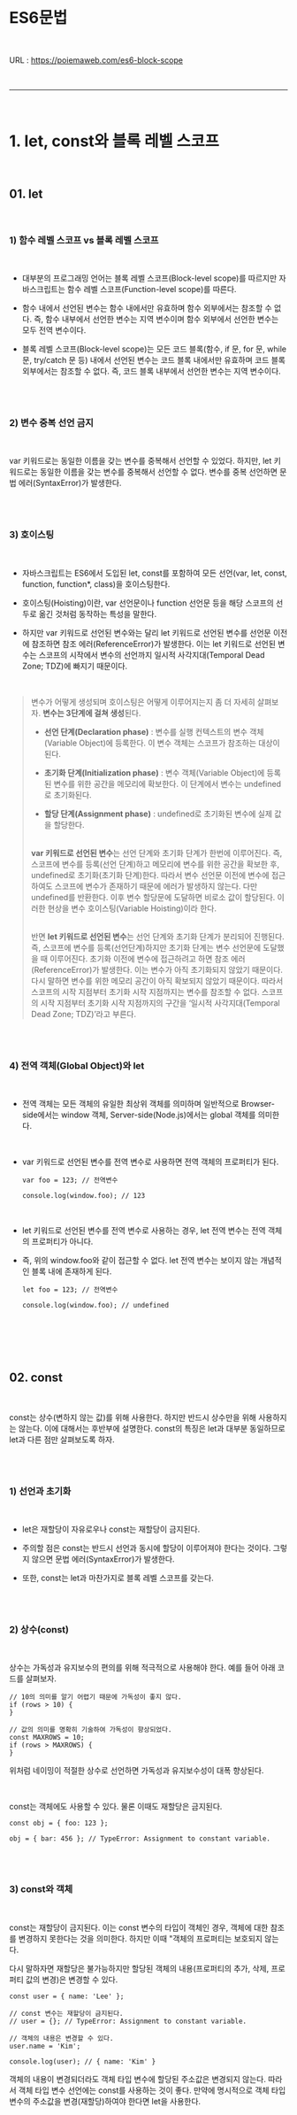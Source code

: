 <br>

# ES6문법

<br>

URL : https://poiemaweb.com/es6-block-scope

<br>

---

<br>

# 1. let, const와 블록 레벨 스코프

<br>

## 01. let

<br>

### 1) 함수 레벨 스코프 vs 블록 레벨 스코프

<br>

- 대부분의 프로그래밍 언어는 블록 레벨 스코프(Block-level scope)를 따르지만 자바스크립트는 함수 레벨 스코프(Function-level scope)를 따른다.

- 함수 내에서 선언된 변수는 함수 내에서만 유효하며 함수 외부에서는 참조할 수 없다. 즉, 함수 내부에서 선언한 변수는 지역 변수이며 함수 외부에서 선언한 변수는 모두 전역 변수이다.

- 블록 레벨 스코프(Block-level scope)는 모든 코드 블록(함수, if 문, for 문, while 문, try/catch 문 등) 내에서 선언된 변수는 코드 블록 내에서만 유효하며 코드 블록 외부에서는 참조할 수 없다. 즉, 코드 블록 내부에서 선언한 변수는 지역 변수이다.

<br>
<br>

### 2) 변수 중복 선언 금지

<br>

var 키워드로는 동일한 이름을 갖는 변수를 중복해서 선언할 수 있었다. 하지만, let 키워드로는 동일한 이름을 갖는 변수를 중복해서 선언할 수 없다. 변수를 중복 선언하면 문법 에러(SyntaxError)가 발생한다.

<br>
<br>

### 3) 호이스팅

<br>

- 자바스크립트는 ES6에서 도입된 let, const를 포함하여 모든 선언(var, let, const, function, function\*, class)을 호이스팅한다.

- 호이스팅(Hoisting)이란, var 선언문이나 function 선언문 등을 해당 스코프의 선두로 옮긴 것처럼 동작하는 특성을 말한다.

- 하지만 var 키워드로 선언된 변수와는 달리 let 키워드로 선언된 변수를 선언문 이전에 참조하면 참조 에러(ReferenceError)가 발생한다. 이는 let 키워드로 선언된 변수는 스코프의 시작에서 변수의 선언까지 일시적 사각지대(Temporal Dead Zone; TDZ)에 빠지기 때문이다.

<br>

> 변수가 어떻게 생성되며 호이스팅은 어떻게 이루어지는지 좀 더 자세히 살펴보자. **변수는 3단계에 걸쳐 생성**된다.
>
> - **선언 단계(Declaration phase)** : 변수를 실행 컨텍스트의 변수 객체(Variable Object)에 등록한다. 이 변수 객체는 스코프가 참조하는 대상이 된다.
>
> - **초기화 단계(Initialization phase)** : 변수 객체(Variable Object)에 등록된 변수를 위한 공간을 메모리에 확보한다. 이 단계에서 변수는 undefined로 초기화된다.
>
> - **할당 단계(Assignment phase)** : undefined로 초기화된 변수에 실제 값을 할당한다.
>   <br> <br>
>
> **var 키워드로 선언된 변수**는 선언 단계와 초기화 단계가 한번에 이루어진다. 즉, 스코프에 변수를 등록(선언 단계)하고 메모리에 변수를 위한 공간을 확보한 후, undefined로 초기화(초기화 단계)한다. 따라서 변수 선언문 이전에 변수에 접근하여도 스코프에 변수가 존재하기 때문에 에러가 발생하지 않는다. 다만 undefined를 반환한다. 이후 변수 할당문에 도달하면 비로소 값이 할당된다. 이러한 현상을 변수 호이스팅(Variable Hoisting)이라 한다.
> <br> <br>
>
> 반면 **let 키워드로 선언된 변수**는 선언 단계와 초기화 단계가 분리되어 진행된다. 즉, 스코프에 변수를 등록(선언단계)하지만 초기화 단계는 변수 선언문에 도달했을 때 이루어진다. 초기화 이전에 변수에 접근하려고 하면 참조 에러(ReferenceError)가 발생한다. 이는 변수가 아직 초기화되지 않았기 때문이다. 다시 말하면 변수를 위한 메모리 공간이 아직 확보되지 않았기 때문이다. 따라서 스코프의 시작 지점부터 초기화 시작 지점까지는 변수를 참조할 수 없다. 스코프의 시작 지점부터 초기화 시작 지점까지의 구간을 ‘일시적 사각지대(Temporal Dead Zone; TDZ)’라고 부른다.

<br>
<br>

### 4) 전역 객체(Global Object)와 let

<br>

- 전역 객체는 모든 객체의 유일한 최상위 객체를 의미하며 일반적으로 Browser-side에서는 window 객체, Server-side(Node.js)에서는 global 객체를 의미한다.

<br>

- var 키워드로 선언된 변수를 전역 변수로 사용하면 전역 객체의 프로퍼티가 된다.

  ```
  var foo = 123; // 전역변수

  console.log(window.foo); // 123
  ```

<br>

- let 키워드로 선언된 변수를 전역 변수로 사용하는 경우, let 전역 변수는 전역 객체의 프로퍼티가 아니다.

- 즉, 위의 window.foo와 같이 접근할 수 없다. let 전역 변수는 보이지 않는 개념적인 블록 내에 존재하게 된다.

  ```
  let foo = 123; // 전역변수

  console.log(window.foo); // undefined
  ```

<br>
<br>
<br>
<br>

## 02. const

<br>

const는 상수(변하지 않는 값)를 위해 사용한다. 하지만 반드시 상수만을 위해 사용하지는 않는다. 이에 대해서는 후반부에 설명한다. const의 특징은 let과 대부분 동일하므로 let과 다른 점만 살펴보도록 하자.

<br>
<br>

### 1) 선언과 초기화

<br>

- let은 재할당이 자유로우나 const는 재할당이 금지된다.

- 주의할 점은 const는 반드시 선언과 동시에 할당이 이루어져야 한다는 것이다. 그렇지 않으면 문법 에러(SyntaxError)가 발생한다.

- 또한, const는 let과 마찬가지로 블록 레벨 스코프를 갖는다.

<br>
<br>

### 2) 상수(const)

<br>

상수는 가독성과 유지보수의 편의를 위해 적극적으로 사용해야 한다. 예를 들어 아래 코드를 살펴보자.

```
// 10의 의미를 알기 어렵기 때문에 가독성이 좋지 않다.
if (rows > 10) {
}

// 값의 의미를 명확히 기술하여 가독성이 향상되었다.
const MAXROWS = 10;
if (rows > MAXROWS) {
}
```

위처럼 네이밍이 적절한 상수로 선언하면 가독성과 유지보수성이 대폭 향상된다.

<br>

const는 객체에도 사용할 수 있다. 물론 이때도 재할당은 금지된다.

```
const obj = { foo: 123 };

obj = { bar: 456 }; // TypeError: Assignment to constant variable.
```

<br>
<br>

### 3) const와 객체

<br>

const는 재할당이 금지된다. 이는 const 변수의 타입이 객체인 경우, 객체에 대한 참조를 변경하지 못한다는 것을 의미한다. 하지만 이때 "객체의 프로퍼티는 보호되지 않는다.

다시 말하자면 재할당은 불가능하지만 할당된 객체의 내용(프로퍼티의 추가, 삭제, 프로퍼티 값의 변경)은 변경할 수 있다.

```
const user = { name: 'Lee' };

// const 변수는 재할당이 금지된다.
// user = {}; // TypeError: Assignment to constant variable.

// 객체의 내용은 변경할 수 있다.
user.name = 'Kim';

console.log(user); // { name: 'Kim' }
```

객체의 내용이 변경되더라도 객체 타입 변수에 할당된 주소값은 변경되지 않는다. 따라서 객체 타입 변수 선언에는 const를 사용하는 것이 좋다. 만약에 명시적으로 객체 타입 변수의 주소값을 변경(재할당)하여야 한다면 let을 사용한다.

<br>
<br>
<br>
<br>

## 03. `var` vs `let` vs `const`

<br>

변수 선언에는 기본적으로 const를 사용하고 let은 재할당이 필요한 경우에 한정해 사용하는 것이 좋다. 원시 값의 경우, 가급적 상수(const)를 사용하는 편이 좋다. 그리고 객체를 재할당하는 경우는 생각보다 흔하지 않다. const 키워드를 사용하면 의도치 않은 재할당을 방지해 주기 때문에 보다 안전하다.

<br>

var와 let, 그리고 const는 다음처럼 사용하는 것을 추천한다.

- ES6를 사용한다면 `var` 키워드는 사용하지 않는다.

- 재할당이 필요한 경우에 한정해 `let` 키워드를 사용한다. 이때 변수의 스코프는 최대한 좁게 만든다.

- 변경이 발생하지 않는(재할당이 필요 없는 상수) 원시 값과 객체에는 `const`를 사용한다. 이는 재할당을 금지하므로 `var`나 `let` 보다 안전하다.

<br>
<br>
<br>
<br>
<br>
<br>

# 2. Template literals

<br>

- ES6는 템플릿 리터럴(Template literal)이라고 불리는 새로운 문자열 표기법을 도입하였다.

- 템플릿 리터럴은 일반 문자열과 비슷해 보이지만, ‘ 또는 “ 같은 통상적인 따옴표 문자 대신 백틱(backtick) 문자 `를 사용한다.

- 템플릿 리터럴은 '작은따옴표(single quotes)'와 "큰따옴표(double quotes)"를 혼용할 수 있다.

- 일반적인 문자열에서 줄바꿈은 허용되지 않으며 공백(white-space)를 표현하기 위해서는 백슬래시(\)로 시작하는 이스케이프 시퀀스(Escape Sequence)를 사용하여야 한다. ES6 템플릿 리터럴은 일반적인 문자열과 달리 여러 줄에 걸쳐 문자열을 작성할 수 있으며 템플릿 리터럴 내의 모든 여백(white-space)는 있는 그대로 적용된다.

<br>

- 템플릿 리터럴은 `+` 연산자를 사용하지 않아도 간단한 방법으로 새로운 "문자열을 삽입"할 수 있는 기능을 제공한다. 이를 문자열 인터폴레이션(String Interpolation)이라 한다.

  ```
  const first = 'Ung-mo';
  const last = 'Lee';

  // ES5: 문자열 연결
  console.log('My name is ' + first + ' ' + last + '.');
  // "My name is Ung-mo Lee."

  // ES6: String Interpolation
  console.log(`My name is ${first} ${last}.`);
  // "My name is Ung-mo Lee."
  ```

  문자열 인터폴레이션은 ${ … }으로 표현식을 감싼다. 문자열 인터폴레이션 내의 표현식은 문자열로 강제 타입 변환된다.

<br>

- `${expression}`을 템플릿 대입문(template subsitution)이라 한다.

  ```
  // 템플릿 대입문에는 문자열 뿐만 아니라 표현식도 사용할 수 있다.
  console.log(`1 + 1 = ${1 + 1}`); // 1 + 1 = 2

  const name = 'jane'
  console.log(`Hello ${name.toUpperCase()}`); // Hello JANE
  ```

<br>
<br>
<br>
<br>
<br>
<br>

# 3. Arrow function

<br>

## 01. 화살표 함수의 선언

<br>

화살표 함수(Arrow function)는 function 키워드 대신 화살표(`=>`)를 사용하여 보다 간략한 방법으로 함수를 선언할 수 있다. 하지만 모든 경우 화살표 함수를 사용할 수 있는 것은 아니다. 화살표 함수의 기본 문법은 아래와 같다.

```
// 매개변수 지정 방법

    () => { ... }   // 매개변수가 없을 경우

     x => { ... }   // 매개변수가 한 개인 경우, 소괄호를 생략할 수 있다.

(x, y) => { ... }   // 매개변수가 여러 개인 경우, 소괄호를 생략할 수 없다.
```

```
// 함수 몸체 지정 방법

x => { return x * x }   // single line block

x => x * x              // 함수 몸체가 한줄의 구문이라면 중괄호를 생략할 수 있으며 암묵적으로 return된다. 위 표현과 동일하다.


() => { return { a: 1 }; }

() => ({ a: 1 })   // 위 표현과 동일하다. 객체 반환시 소괄호를 사용한다.

() => {           // multi line block.
  const x = 10;
  return x * x;
};
```

<br>
<br>
<br>
<br>

## 02. 화살표 함수의 호출

<br>

화살표 함수는 익명 함수로만 사용할 수 있다. 따라서 화살표 함수를 호출하기 위해서는 함수 표현식을 사용한다.

```
// ES5

var pow = function (x) { return x * x; };
console.log(pow(10)); // 100
```

```
// ES6

const pow = (x) => { x * x; }
console.log(pow(10)); // 100
```

<br>

또는 콜백 함수로 사용할 수 있다. 이 경우 일반적인 함수 표현식보다 표현이 간결하다.

```
// ES5

var arr = [1, 2, 3];
var pow = arr.map(function (x) {  // x는 요소값
  return x * x;
});

console.log(pow); // [ 1, 4, 9 ]
```

```
// ES6

const arr6 = [1, 2, 3];
const pow6 = arr.map((x) => {x * x});

console.log(pow); // [ 1, 4, 9 ]
```

<br>
<br>
<br>
<br>

## 03. this

<br>

function 키워드로 생성한 일반 함수와 화살표 함수의 가장 큰 차이점은 `this`이다.

<br>

### 1) 일반 함수의 this

<br>

자바스크립트의 경우 함수 호출 방식에 의해 `this`에 바인딩할 어떤 객체가 동적으로 결정된다. 다시 말해, 함수를 선언할 때 this에 바인딩할 객체가 정적으로 결정되는 것이 아니고, 함수를 호출할 때 함수가 어떻게 호출되었는지에 따라 this에 바인딩할 객체가 동적으로 결정된다.

<br>

아래 예제는 콜백 함수 내부의 this는 전역 객체 window를 가리킨다.

```
function Prefixer(prefix) {
  this.prefix = prefix;
}

Prefixer.prototype.prefixArray = function (arr) {
  // (A)
  return arr.map(function (x) {
    return this.prefix + ' ' + x; // (B)
  });
};

var pre = new Prefixer('Hi');
console.log(pre.prefixArray(['Lee', 'Kim']));   //  (2)["undefined Lee", "undefined Kim"]
```

- (A) 지점에서의 this는 생성자 함수 Prefixer가 생성한 객체, 즉 생성자 함수의 인스턴스(위 예제의 경우 pre)이다.

- (B) 지점에서 사용한 this는 아마도 생성자 함수 Prefixer가 생성한 객체(위 예제의 경우 pre)일 것으로 기대하였겠지만, 이곳에서 this는 전역 객체 window를 가리킨다. 이는 생성자 함수와 객체의 메소드를 제외한 모든 함수(내부 함수, 콜백 함수 포함) 내부의 this는 전역 객체를 가리키기 때문이다.

- `this` : https://poiemaweb.com/js-this

<br>
<br>

콜백 함수 내부의 this가 메소드를 호출한 객체(생성자 함수의 인스턴스)를 가리키게 하려면 아래의 3가지 방법이 있다.

- Solution 1 : `that = this`

  ```
  function Prefixer(prefix) {
    this.prefix = prefix;
  }

  Prefixer.prototype.prefixArray = function (arr) {
    var that = this;    // this: Prefixer 생성자 함수의 인스턴스
    return arr.map(function (x) {
      return that.prefix + ' ' + x;
    });
  };

  var pre = new Prefixer('Hi');
  console.log(pre.prefixArray(['Lee', 'Kim']));   // (2) ["Hi Lee", "Hi Kim"]
  ```

<br>

- Solution 2 : `map(func, this)`

  ```
  function Prefixer(prefix) {
    this.prefix = prefix;
  }

  Prefixer.prototype.prefixArray = function (arr) {
    return arr.map(function (x) {
      return this.prefix + ' ' + x;
    }, this);   // this: Prefixer 생성자 함수의 인스턴스
  };

  var pre = new Prefixer('Hi');
  console.log(pre.prefixArray(['Lee', 'Kim']));
  ```

<br>

- Solution 3: `bind(this)` - Function.prototype.bind()로 this를 바인딩한다.

  ```
  function Prefixer(prefix) {
    this.prefix = prefix;
  }

  Prefixer.prototype.prefixArray = function (arr) {
    return arr.map(function (x) {
      return this.prefix + ' ' + x;
    }.bind(this));  // this: Prefixer 생성자 함수의 인스턴스
  };

  var pre = new Prefixer('Hi');
  console.log(pre.prefixArray(['Lee', 'Kim']));   // (2) ["Hi Lee", "Hi Kim"]
  ```

<br>
<br>
<br>
<br>

### 2) 화살표 함수의 "`this`"

<br>

일반 함수는 함수를 선언할 때 this에 바인딩할 객체가 정적으로 결정되는 것이 아니고, 함수를 호출할 때 함수가 어떻게 호출되었는지에 따라 this에 바인딩할 객체가 동적으로 결정된다고 하였다.

반면 화살표 함수는 함수를 선언할 때 this에 바인딩할 객체가 정적으로 결정된다. 동적으로 결정되는 일반 함수와는 달리 화살표 함수의 this 언제나 상위 스코프의 this를 가리킨다.

즉, 화살표 함수는 언제나 자신을 포함하는 외부 스코프에서 this를 계승 받는다. 다시 말해 화살표 함수는 자신만의 this를 생성하지 않고 자신을 포함하는 상위 컨텍트로부터 this를 계승 받는다. 이를 Lexical this라 한다. 화살표 함수는 앞서 살펴본 Solution 3의 Syntactic sugar(문법적 설탕: 더 간결하고 명확하게 표현하는 문법)이다.

```
function Prefixer(prefix) {
  this.prefix = prefix;
}

Prefixer.prototype.prefixArray = function (arr) {
  return arr.map(x => `${this.prefix}  ${x}`);  // this는 상위 스코프인 prefixArray 메소드 내의 this를 가리킨다.
};

const pre = new Prefixer('Hi');
console.log(pre.prefixArray(['Lee', 'Kim']));
```

<br>
<br>
<br>
<br>

## 04. 화살표 함수를 사용해서는 안되는 경우

<br>

화살표 함수는 Lexical this를 지원하므로 콜백 함수로 사용하기 편리하다. 하지만 화살표 함수를 사용하는 것이 오히려 혼란을 불러오는 경우도 있으므로 주의해야 한다.

<br>
<br>

### 1) 메소드

<br>

화살표 함수로 메소드를 정의하는 것은 피해야 한다. 화살표 함수로 메소드를 정의하여 보자.

```
// Bad
const person = {
  name: 'Lee',
  sayHi: () => console.log(`Hi ${this.name}`)
};

person.sayHi(); // Hi undefined
```

위 예제의 경우, 메소드로 정의한 화살표 함수 내부의 this는 메소드를 소유한 객체, 즉 메소드를 호출한 객체를 가리키지 않고 상위 컨택스트인 전역 객체 window를 가리킨다. 따라서 화살표 함수로 메소드를 정의하는 것은 바람직하지 않다.

이와 같은 경우는 메소드를 위한 단축 표기법인 ES6의 축약 메소드 표현을 사용하는 것이 좋다.

```
// Good
const person = {
  name: 'Lee',
  sayHi() {   // === sayHi: function() {...}
    console.log(`Hi ${this.name}`);
  }
};

person.sayHi(); // Hi Lee
```

<br>
<br>
<br>
<br>

### 2) prototype

<br>

화살표 함수로 정의된 메소드를 prototype에 할당하는 경우도 동일한 문제가 발생한다. 화살표 함수로 정의된 메소드를 prototype에 할당하여 보자.

```
// Bad
const person = {
  name: 'Lee',
};

Object.prototype.sayHi = () => console.log(`Hi ${this.name}`);

person.sayHi(); // Hi undefined
```

화살표 함수로 객체의 메소드를 정의하였을 때와 같은 문제가 발생한다. 따라서 prototype에 메소드를 할당하는 경우, 일반 함수를 할당한다.

```
// Good
const person = {
  name: 'Lee',
};

Object.prototype.sayHi = function() {
  console.log(`Hi ${this.name}`);
};

person.sayHi(); // Hi Lee
```

<br>
<br>
<br>
<br>

### 3) 생성자 함수

<br>

화살표 함수는 생성자 함수로 사용할 수 없다. 생성자 함수는 prototype 프로퍼티를 가지며 prototype 프로퍼티가 가리키는 프로토타입 객체의 constructor를 사용한다. 하지만 화살표 함수는 prototype 프로퍼티를 가지고 있지 않다.

```
const Foo = () => {};

// 화살표 함수는 prototype 프로퍼티가 없다
console.log(Foo.hasOwnProperty('prototype')); // false

const foo = new Foo(); // TypeError: Foo is not a constructor
```

<br>
<br>
<br>
<br>

### 4) addEventListener 함수의 콜백 함수

<br>

addEventListener 함수의 콜백 함수를 화살표 함수로 정의하면 this가 상위 컨택스트인 전역 객체 window를 가리킨다.

```
// Bad [Uncaught TypeError: Cannot read property 'addEventListener']

var button = document.getElementById('myButton');

button.addEventListener('click', () => {
  console.log(this === window); // => true
  this.innerHTML = 'Clicked button';
});
```

따라서 addEventListener 함수의 콜백 함수 내에서 this를 사용하는 경우, function 키워드로 정의한 일반 함수를 사용하여야 한다. 일반 함수로 정의된 addEventListener 함수의 콜백 함수 내부의 this는 이벤트 리스너에 바인딩된 요소(currentTarget)를 가리킨다.

```
// Good

var button = document.getElementById('myButton');

button.addEventListener('click', function() {
  console.log(this === button); // => true
  this.innerHTML = 'Clicked button';
});
```

<br>
<br>
<br>
<br>
<br>
<br>

# 4. Extended Parameter Handling

<br>

## 01. 매개변수 기본값 (Default Parameter value)

<br>

함수를 호출할 때 매개변수의 개수만큼 인수를 전달하는 것이 일반적이지만 그렇지 않은 경우에도 에러가 발생하지는 않는다. 함수는 매개변수의 개수와 인수의 개수를 체크하지 않는다. 인수가 부족한 경우, 매개변수의 값은 undefined이다.

```
function sum(x, y) {
  return x + y;
}

console.log(sum(1));   // NaN
```

<br>

따라서 아래 소스 처럼 매개변수에 적절한 인수가 전달되었는지 함수 내부에서 확인할 필요가 있다.

```
function sum(x, y) {
  // 매개변수의 값이 falsy value인 경우, 기본값을 할당한다.
  x = x || 0;
  y = y || 0;

  return x + y;
}

console.log(sum(1));     // 1
console.log(sum(1, 2));   // 3
```

<br>

ES6에서는 아래 처럼 매개변수 기본값을 사용하여 함수 내에서 수행하던 파라미터 검사와 초기화를 간소화할 수 있다.

```
function sum(x = 0, y = 0) {
  return x + y;
}

console.log(sum(1));    // 1
console.log(sum(1, 2)); // 3
```

<br>
<br>
<br>
<br>
<br>

## 02. Rest 파라미터

<br>

### 1) 기본 문법

<br>

- Rest 파라미터는 매개변수 이름 앞에 세개의 점"`...`"(Spread연산자)을 붙여서 정의한 매개변수를 의미한다.

- Rest 파라미터를 사용하면 인수(argument) 리스트를 함수 내부에서 배열로 전달받을 수 있다.

  ```
  foo(1, 2, 3, 4, 5);

  function foo(...rest) {
    console.log(Array.isArray(rest));   // true
    console.log(rest);  // (5)[ 1, 2, 3, 4, 5 ]
  }
  ```

  함수에 전달된 인수들은 순차적으로 파라미터와 Rest 파라미터에 할당된다.

  ```
  foo(1, 2, 3, 4, 5);

  function foo(param, ...rest) {
  console.log(param); // 1
  console.log(rest);  // (4)[2, 3, 4, 5]
  }


  bar('a', 'b', 'c', 'd', 'e');

  function bar(param1, param2, ...rest) {
    console.log(param1); // a
    console.log(param2); // b
    console.log(rest);   // (3)["c", "d", "e"]
  }
  ```

  Rest 파라미터는 이름 그대로 먼저 선언된 파라미터에 할당된 인수를 제외한 나머지 인수들이 모두 배열에 담겨 할당된다. 따라서 Rest 파라미터는 반드시 마지막 파라미터이어야 한다.

  ```
  function foo( ...rest, param1, param2) { }

  foo(1, 2, 3, 4, 5);
  // SyntaxError: Rest parameter must be last formal parameter
  ```

<br>
<br>
<br>
<br>

### 2) arguments와 rest 파라미터

<br>

ES5에서는 인자의 개수를 사전에 알 수 없는 '가변 인자 함수'의 경우, arguments 객체를 통해 인수를 확인한다. arguments 객체는 함수 호출 시 전달된 인수(argument)들의 정보를 담고 있는 순회가능한(iterable) 유사 배열 객체(array-like object)이며 함수 내부에서 지역 변수처럼 사용할 수 있다.

```
// ES5
var test = function () {
  console.log(arguments);
};

test(1, 2); // { '0': 1, '1': 2 }
```

<br>

가변 인자 함수는 파라미터를 통해 인수를 전달받는 것이 불가능하므로 arguments 객체를 활용하여 인수를 전달받는다. 하지만 arguments 객체는 유사 배열 객체이므로 배열 메소드를 사용하려면 Function.prototype.call을 사용해야 하는 번거로움이 있다.

```
// ES5

function sum() {
  /*
  가변 인자 함수는 arguments 객체를 통해 인수를 전달받는다.
  유사 배열 객체인 arguments 객체를 배열로 변환한다.
  */
  var array = Array.prototype.slice.call(arguments);
  return array.reduce(function (pre, cur) {
    return pre + cur;
  });
}

console.log(sum(1, 2, 3, 4, 5)); // 15
```

<br>

ES6에서는 rest 파라미터를 사용하여 가변 인자의 목록을 배열로 전달받을 수 있다. 이를 통해 유사 배열인 arguments 객체를 배열로 변환하는 번거로움을 피할 수 있다.

```
// ES6

function sum(...args) {
  console.log(arguments); // Arguments(5) [1, 2, 3, 4, 5, callee: (...), Symbol(Symbol.iterator): ƒ]
  console.log(Array.isArray(args)); // true
  return args.reduce((pre, cur) => pre + cur);
}
console.log(sum(1, 2, 3, 4, 5)); // 15
```

<br>

하지만 ES6의 화살표 함수에는 함수 객체의 arguments 프로퍼티가 없다. 따라서 화살표 함수로 가변 인자 함수를 구현해야 할 때는 반드시 rest 파라미터를 사용해야 한다.

```
const normalFunc = function () {};
console.log(normalFunc.hasOwnProperty('arguments')); // true

const arrowFunc = () => {};
console.log(arrowFunc.hasOwnProperty('arguments')); // false
```

<br>
<br>
<br>
<br>

### 3) Spread 문법

<br>

https://poiemaweb.com/es6-extended-parameter-handling#3-spread-%EB%AC%B8%EB%B2%95
